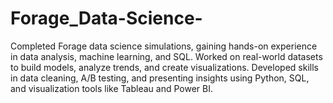 # Forage_Data-Science-
Completed Forage data science simulations, gaining hands-on experience in data analysis, machine learning, and SQL. Worked on real-world datasets to build models, analyze trends, and create visualizations. Developed skills in data cleaning, A/B testing, and presenting insights using Python, SQL, and visualization tools like Tableau and Power BI.
